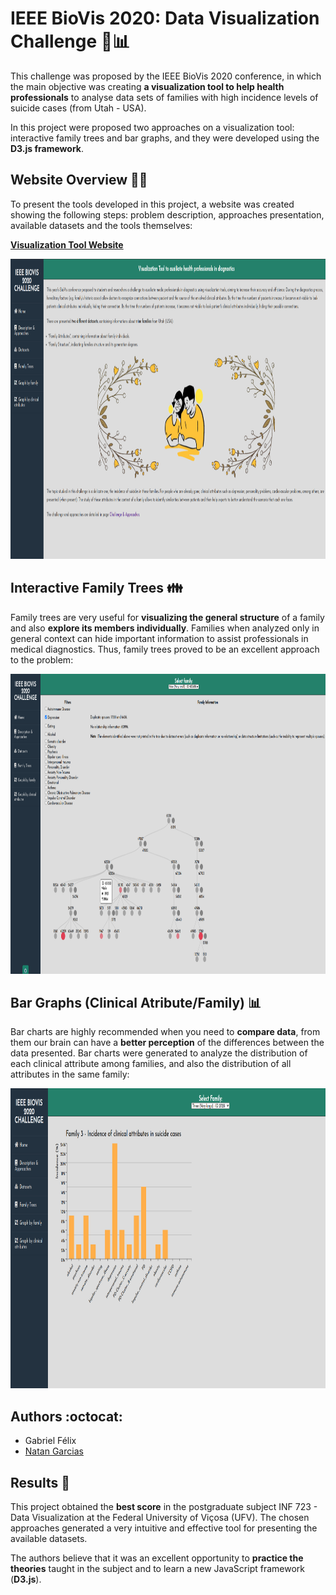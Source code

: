 # IEEE BioVis 2020: Data Visualization Challenge :mag_right::bar_chart:

This challenge was proposed by the IEEE BioVis 2020 conference, in which the main objective was creating **a visualization tool to help health professionals** to analyse data sets of families with high incidence levels of suicide cases (from Utah - USA). 

In this project were proposed two approaches on a visualization tool: interactive family trees and bar graphs, and they were developed using the **D3.js framework**.

## Website Overview :mag_right::link:

To present the tools developed in this project, a website was created showing the following steps: problem description, approaches presentation, available datasets and the tools themselves:

[**Visualization Tool Website**](https://geflx.github.io/ieee-biovis2020-datavis-challenge)

<img src="Assets/Page_Overview.png" width=1100 height=480>


## Interactive Family Trees :family:

Family trees are very useful for **visualizing the general structure** of a family and also **explore its members individually**. Families when analyzed only in general context can hide important information to assist professionals in medical diagnostics. Thus, family trees proved to be an excellent approach to the problem:

<img src="Assets/Family_Trees.png" width=1100 height=480>


## Bar Graphs (Clinical Atribute/Family) :bar_chart:

Bar charts are highly recommended when you need to **compare data**, from them our brain can have a **better perception** of the differences between the data presented. Bar charts were generated to analyze the distribution of each clinical attribute among families, and also the distribution of all attributes in the same family:

<img src="Assets/Bar_Graphs.png" width=1100 height=480>

## Authors :octocat:

* Gabriel Félix
* [Natan Garcias](https://github.com/NatanGarcias) 


## Results :closed_book:

This project obtained the **best score** in the postgraduate subject INF 723 - Data Visualization at the Federal University of Viçosa (UFV). The chosen approaches generated a very intuitive and effective tool for presenting the available datasets. 

The authors believe that it was an excellent opportunity to **practice the theories** taught in the subject and to learn a new JavaScript framework (**D3.js**).